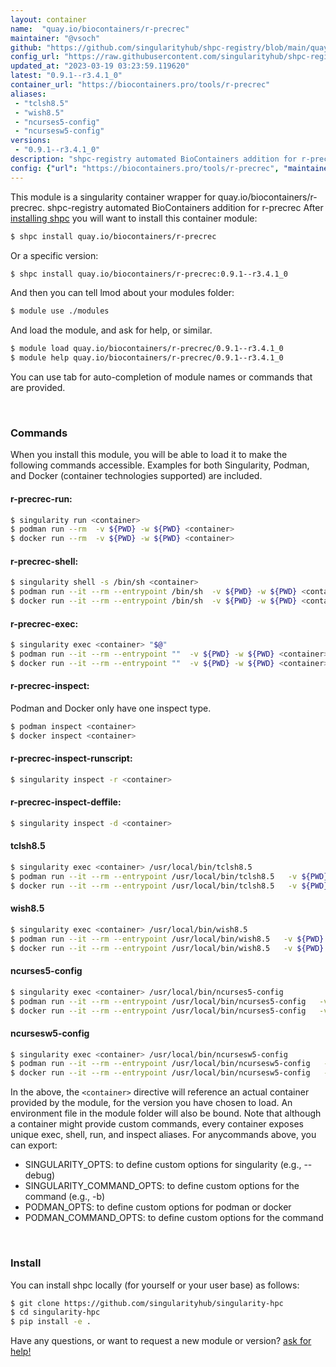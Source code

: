 ```yaml
---
layout: container
name:  "quay.io/biocontainers/r-precrec"
maintainer: "@vsoch"
github: "https://github.com/singularityhub/shpc-registry/blob/main/quay.io/biocontainers/r-precrec/container.yaml"
config_url: "https://raw.githubusercontent.com/singularityhub/shpc-registry/main/quay.io/biocontainers/r-precrec/container.yaml"
updated_at: "2023-03-19 03:23:59.119620"
latest: "0.9.1--r3.4.1_0"
container_url: "https://biocontainers.pro/tools/r-precrec"
aliases:
 - "tclsh8.5"
 - "wish8.5"
 - "ncurses5-config"
 - "ncursesw5-config"
versions:
 - "0.9.1--r3.4.1_0"
description: "shpc-registry automated BioContainers addition for r-precrec"
config: {"url": "https://biocontainers.pro/tools/r-precrec", "maintainer": "@vsoch", "description": "shpc-registry automated BioContainers addition for r-precrec", "latest": {"0.9.1--r3.4.1_0": "sha256:cc1ffa47b8ce49be33767eba141a5294e76305ce20f324560ebee94ffdb7375c"}, "tags": {"0.9.1--r3.4.1_0": "sha256:cc1ffa47b8ce49be33767eba141a5294e76305ce20f324560ebee94ffdb7375c"}, "docker": "quay.io/biocontainers/r-precrec", "aliases": {"tclsh8.5": "/usr/local/bin/tclsh8.5", "wish8.5": "/usr/local/bin/wish8.5", "ncurses5-config": "/usr/local/bin/ncurses5-config", "ncursesw5-config": "/usr/local/bin/ncursesw5-config"}}
---
```


This module is a singularity container wrapper for quay.io/biocontainers/r-precrec.
shpc-registry automated BioContainers addition for r-precrec
After [installing shpc](#install) you will want to install this container module:


```bash
$ shpc install quay.io/biocontainers/r-precrec
```

Or a specific version:

```bash
$ shpc install quay.io/biocontainers/r-precrec:0.9.1--r3.4.1_0
```

And then you can tell lmod about your modules folder:

```bash
$ module use ./modules
```

And load the module, and ask for help, or similar.

```bash
$ module load quay.io/biocontainers/r-precrec/0.9.1--r3.4.1_0
$ module help quay.io/biocontainers/r-precrec/0.9.1--r3.4.1_0
```

You can use tab for auto-completion of module names or commands that are provided.

<br>

### Commands

When you install this module, you will be able to load it to make the following commands accessible.
Examples for both Singularity, Podman, and Docker (container technologies supported) are included.

#### r-precrec-run:

```bash
$ singularity run <container>
$ podman run --rm  -v ${PWD} -w ${PWD} <container>
$ docker run --rm  -v ${PWD} -w ${PWD} <container>
```

#### r-precrec-shell:

```bash
$ singularity shell -s /bin/sh <container>
$ podman run --it --rm --entrypoint /bin/sh  -v ${PWD} -w ${PWD} <container>
$ docker run --it --rm --entrypoint /bin/sh  -v ${PWD} -w ${PWD} <container>
```

#### r-precrec-exec:

```bash
$ singularity exec <container> "$@"
$ podman run --it --rm --entrypoint ""  -v ${PWD} -w ${PWD} <container> "$@"
$ docker run --it --rm --entrypoint ""  -v ${PWD} -w ${PWD} <container> "$@"
```

#### r-precrec-inspect:

Podman and Docker only have one inspect type.

```bash
$ podman inspect <container>
$ docker inspect <container>
```

#### r-precrec-inspect-runscript:

```bash
$ singularity inspect -r <container>
```

#### r-precrec-inspect-deffile:

```bash
$ singularity inspect -d <container>
```


#### tclsh8.5

```bash
$ singularity exec <container> /usr/local/bin/tclsh8.5
$ podman run --it --rm --entrypoint /usr/local/bin/tclsh8.5   -v ${PWD} -w ${PWD} <container> -c " $@"
$ docker run --it --rm --entrypoint /usr/local/bin/tclsh8.5   -v ${PWD} -w ${PWD} <container> -c " $@"
```


#### wish8.5

```bash
$ singularity exec <container> /usr/local/bin/wish8.5
$ podman run --it --rm --entrypoint /usr/local/bin/wish8.5   -v ${PWD} -w ${PWD} <container> -c " $@"
$ docker run --it --rm --entrypoint /usr/local/bin/wish8.5   -v ${PWD} -w ${PWD} <container> -c " $@"
```


#### ncurses5-config

```bash
$ singularity exec <container> /usr/local/bin/ncurses5-config
$ podman run --it --rm --entrypoint /usr/local/bin/ncurses5-config   -v ${PWD} -w ${PWD} <container> -c " $@"
$ docker run --it --rm --entrypoint /usr/local/bin/ncurses5-config   -v ${PWD} -w ${PWD} <container> -c " $@"
```


#### ncursesw5-config

```bash
$ singularity exec <container> /usr/local/bin/ncursesw5-config
$ podman run --it --rm --entrypoint /usr/local/bin/ncursesw5-config   -v ${PWD} -w ${PWD} <container> -c " $@"
$ docker run --it --rm --entrypoint /usr/local/bin/ncursesw5-config   -v ${PWD} -w ${PWD} <container> -c " $@"
```



In the above, the `<container>` directive will reference an actual container provided
by the module, for the version you have chosen to load. An environment file in the
module folder will also be bound. Note that although a container
might provide custom commands, every container exposes unique exec, shell, run, and
inspect aliases. For anycommands above, you can export:

 - SINGULARITY_OPTS: to define custom options for singularity (e.g., --debug)
 - SINGULARITY_COMMAND_OPTS: to define custom options for the command (e.g., -b)
 - PODMAN_OPTS: to define custom options for podman or docker
 - PODMAN_COMMAND_OPTS: to define custom options for the command

<br>

### Install

You can install shpc locally (for yourself or your user base) as follows:

```bash
$ git clone https://github.com/singularityhub/singularity-hpc
$ cd singularity-hpc
$ pip install -e .
```

Have any questions, or want to request a new module or version? [ask for help!](https://github.com/singularityhub/singularity-hpc/issues)
